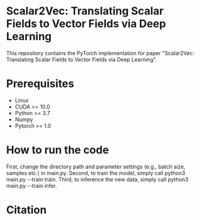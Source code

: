 # Scalar2Vec: Translating Scalar Fields to Vector Fields via Deep Learning
This repository contains the PyTorch implementation for paper "Scalar2Vec: Translating Scalar Fields to Vector Fields via Deep Learning".

# Prerequisites
* Linux
* CUDA >= 10.0
* Python >= 3.7
* Numpy
* Pytorch >= 1.0

# How to run the code
First, change the directory path and parameter settings (e.g., batch size, samples etc.) in main.py. Second, to train the model, simply call python3 main.py --train train. Third, to inference the new data, simply call python3 main.py --train infer.

# Citation
